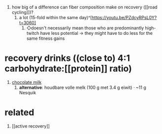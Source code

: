 1. how big of a difference can fiber composition make on recovery ([[road cycling]])?
	1. a lot (15-fold within the same day)^[https://youtu.be/PZdcyRPsL0Y?t=3060]
		1. ◇doesn't necessarily mean those who are predominantly high-twitch have less potential → they might have to do less for the same fitness gains

# recovery drinks ((close to) 4:1 carbohydrate:[[protein]] ratio)
1. [chocolate milk](https://www.trainerroad.com/forum/t/recovery-drinks-4-1-carb-protein-ratio/11233/4?u=lorenz_duremdes)
	1. **alternative**: houdbare volle melk (100 g met 3.4 g eiwit) · ~11 g Nesquik

# related
1. [[active recovery]]